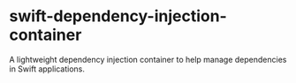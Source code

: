 # swift-dependency-injection-container
A lightweight dependency injection container to help manage dependencies in Swift applications.

